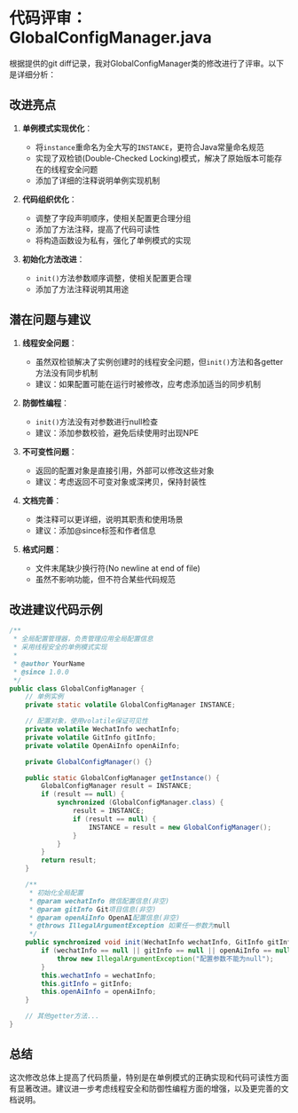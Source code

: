 # 代码评审：GlobalConfigManager.java

根据提供的git diff记录，我对GlobalConfigManager类的修改进行了评审。以下是详细分析：

## 改进亮点

1. **单例模式实现优化**：
   - 将`instance`重命名为全大写的`INSTANCE`，更符合Java常量命名规范
   - 实现了双检锁(Double-Checked Locking)模式，解决了原始版本可能存在的线程安全问题
   - 添加了详细的注释说明单例实现机制

2. **代码组织优化**：
   - 调整了字段声明顺序，使相关配置更合理分组
   - 添加了方法注释，提高了代码可读性
   - 将构造函数设为私有，强化了单例模式的实现

3. **初始化方法改进**：
   - `init()`方法参数顺序调整，使相关配置更合理
   - 添加了方法注释说明其用途

## 潜在问题与建议

1. **线程安全问题**：
   - 虽然双检锁解决了实例创建时的线程安全问题，但`init()`方法和各getter方法没有同步机制
   - 建议：如果配置可能在运行时被修改，应考虑添加适当的同步机制

2. **防御性编程**：
   - `init()`方法没有对参数进行null检查
   - 建议：添加参数校验，避免后续使用时出现NPE

3. **不可变性问题**：
   - 返回的配置对象是直接引用，外部可以修改这些对象
   - 建议：考虑返回不可变对象或深拷贝，保持封装性

4. **文档完善**：
   - 类注释可以更详细，说明其职责和使用场景
   - 建议：添加@since标签和作者信息

5. **格式问题**：
   - 文件末尾缺少换行符(No newline at end of file)
   - 虽然不影响功能，但不符合某些代码规范

## 改进建议代码示例

```java
/**
 * 全局配置管理器，负责管理应用全局配置信息
 * 采用线程安全的单例模式实现
 * 
 * @author YourName
 * @since 1.0.0
 */
public class GlobalConfigManager {
    // 单例实例
    private static volatile GlobalConfigManager INSTANCE;

    // 配置对象，使用volatile保证可见性
    private volatile WechatInfo wechatInfo;
    private volatile GitInfo gitInfo;
    private volatile OpenAiInfo openAiInfo;

    private GlobalConfigManager() {}

    public static GlobalConfigManager getInstance() {
        GlobalConfigManager result = INSTANCE;
        if (result == null) {
            synchronized (GlobalConfigManager.class) {
                result = INSTANCE;
                if (result == null) {
                    INSTANCE = result = new GlobalConfigManager();
                }
            }
        }
        return result;
    }

    /**
     * 初始化全局配置
     * @param wechatInfo 微信配置信息(非空)
     * @param gitInfo Git项目信息(非空)
     * @param openAiInfo OpenAI配置信息(非空)
     * @throws IllegalArgumentException 如果任一参数为null
     */
    public synchronized void init(WechatInfo wechatInfo, GitInfo gitInfo, OpenAiInfo openAiInfo) {
        if (wechatInfo == null || gitInfo == null || openAiInfo == null) {
            throw new IllegalArgumentException("配置参数不能为null");
        }
        this.wechatInfo = wechatInfo;
        this.gitInfo = gitInfo;
        this.openAiInfo = openAiInfo;
    }

    // 其他getter方法...
}
```

## 总结

这次修改总体上提高了代码质量，特别是在单例模式的正确实现和代码可读性方面有显著改进。建议进一步考虑线程安全和防御性编程方面的增强，以及更完善的文档说明。